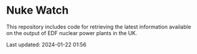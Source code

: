 # Nuke Watch

This repository includes code for retrieving the latest information available on the output of EDF nuclear power plants in the UK.

Last updated: 2024-01-22 01:56